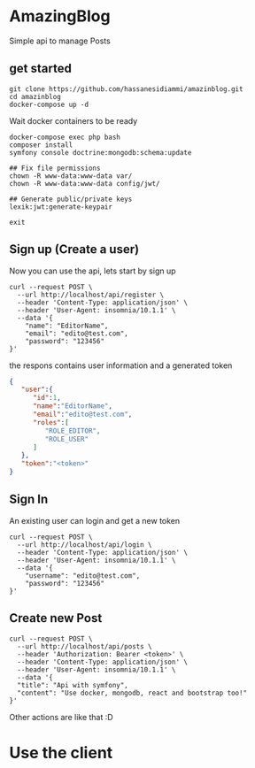 # AmazingBlog

Simple api to manage Posts

## get started
```shel
git clone https://github.com/hassanesidiammi/amazinblog.git
cd amazinblog
docker-compose up -d

```
Wait docker containers to be ready 

```shel
docker-compose exec php bash
composer install
symfony console doctrine:mongodb:schema:update

## Fix file permissions
chown -R www-data:www-data var/
chown -R www-data:www-data config/jwt/

## Generate public/private keys
lexik:jwt:generate-keypair

exit
```

## Sign up (Create a user)

Now you can use the api, lets start by sign up

```shel
curl --request POST \
  --url http://localhost/api/register \
  --header 'Content-Type: application/json' \
  --header 'User-Agent: insomnia/10.1.1' \
  --data '{
	"name": "EditorName",
	"email": "edito@test.com",
	"password": "123456"
}'
```

the respons contains user information and a generated token
```json
{
   "user":{
      "id":1,
      "name":"EditorName",
      "email":"edito@test.com",
      "roles":[
         "ROLE_EDITOR",
         "ROLE_USER"
      ]
   },
   "token":"<token>"
}
```

## Sign In
An existing user can login and get a new token

```console
curl --request POST \
  --url http://localhost/api/login \
  --header 'Content-Type: application/json' \
  --header 'User-Agent: insomnia/10.1.1' \
  --data '{
    "username": "edito@test.com",
    "password": "123456"
}'

```

## Create new Post

```console
curl --request POST \
  --url http://localhost/api/posts \
  --header 'Authorization: Bearer <token>' \
  --header 'Content-Type: application/json' \
  --header 'User-Agent: insomnia/10.1.1' \
  --data '{
  "title": "Api with symfony",
  "content": "Use docker, mongodb, react and bootstrap too!"
}'
```

Other actions are like that :D


# Use the client



